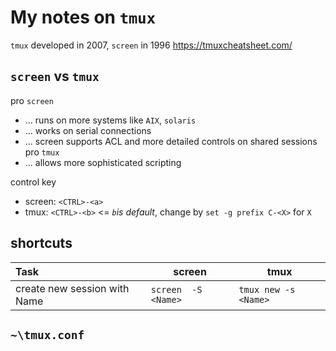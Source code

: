# My notes on `tmux`

`tmux` developed in 2007, `screen` in 1996
https://tmuxcheatsheet.com/
## `screen` vs `tmux`
pro `screen`
- ... runs on more systems like `AIX`, `solaris`
- ... works on serial connections
- ... screen supports ACL and more detailed controls on shared sessions
pro `tmux`
- ... allows more sophisticated scripting

control key
- screen: `<CTRL>-<a>`
- tmux: `<CTRL>-<b>` <= *`b`is default*, change by `set -g prefix C-<X>` for `X`

## shortcuts

| Task                         | screen              | tmux                 |
| :--------------------------- | ------------------- | -------------------- |
| create new session with Name | `screen  -S <Name>` | `tmux new -s <Name>` |

## `~\tmux.conf`

